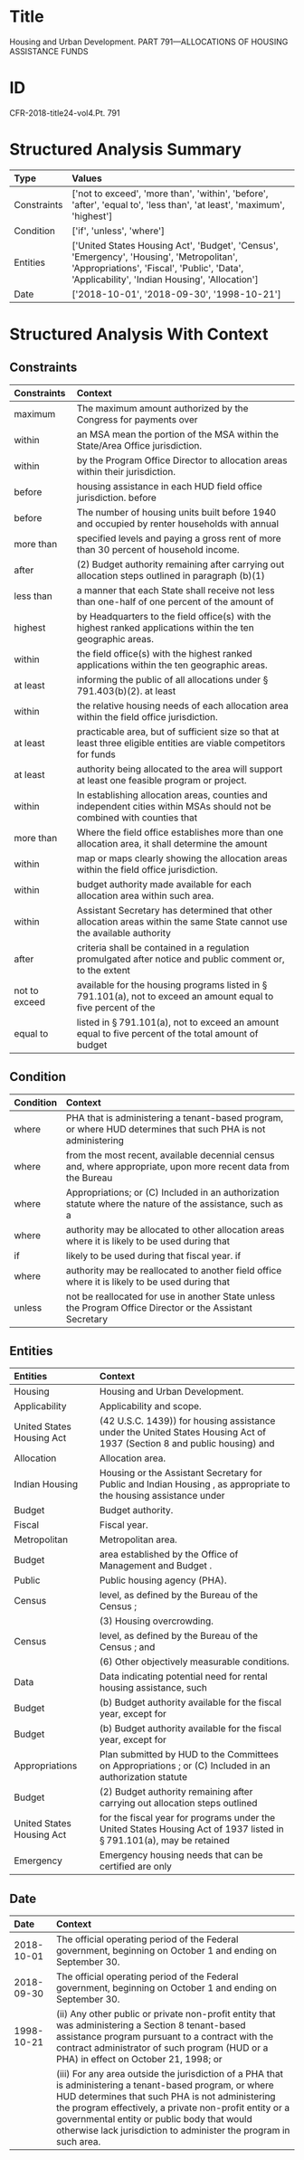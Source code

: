 # Title

 Housing and Urban Development. PART 791—ALLOCATIONS OF HOUSING ASSISTANCE FUNDS


# ID

 CFR-2018-title24-vol4.Pt. 791


# Structured Analysis Summary

| Type        | Values                                                                                                                                                                                   |
|:------------|:-----------------------------------------------------------------------------------------------------------------------------------------------------------------------------------------|
| Constraints | ['not to exceed', 'more than', 'within', 'before', 'after', 'equal to', 'less than', 'at least', 'maximum', 'highest']                                                                   |
| Condition   | ['if', 'unless', 'where']                                                                                                                                                                |
| Entities    | ['United States Housing Act', 'Budget', 'Census', 'Emergency', 'Housing', 'Metropolitan', 'Appropriations', 'Fiscal', 'Public', 'Data', 'Applicability', 'Indian Housing', 'Allocation'] |
| Date        | ['2018-10-01', '2018-09-30', '1998-10-21']                                                                                                                                               |


# Structured Analysis With Context

 


## Constraints

| Constraints   | Context                                                                                                                    |
|:--------------|:---------------------------------------------------------------------------------------------------------------------------|
| maximum       | The  maximum amount authorized by the Congress for payments over                                                           |
| within        | an MSA mean the portion of the MSA within  the State/Area Office jurisdiction.                                             |
| within        | by the Program Office Director to allocation areas within  their jurisdiction.                                             |
| before        | housing assistance in each HUD field office jurisdiction. before                                                           |
| before        | The number of housing units built  before 1940 and occupied by renter households with annual                               |
| more than     | specified levels and paying a gross rent of more than  30 percent of household income.                                     |
| after         | (2) Budget authority remaining  after carrying out allocation steps outlined in paragraph (b)(1)                           |
| less than     | a manner that each State shall receive not less than one-half of one percent of the amount of                              |
| highest       | by Headquarters to the field office(s) with the highest  ranked applications within the ten geographic areas.              |
| within        | the field office(s) with the highest ranked applications within  the ten geographic areas.                                 |
| at least      | informing the public of all allocations under &#167;&#8201;791.403(b)(2). at least                                         |
| within        | the relative housing needs of each allocation area within  the field office jurisdiction.                                  |
| at least      | practicable area, but of sufficient size so that at least three eligible entities are viable competitors for funds         |
| at least      | authority being allocated to the area will support at least  one feasible program or project.                              |
| within        | In establishing allocation areas, counties and independent cities within MSAs should not be combined with counties that    |
| more than     | Where the field office establishes  more than one allocation area, it shall determine the amount                           |
| within        | map or maps clearly showing the allocation areas within  the field office jurisdiction.                                    |
| within        | budget authority made available for each allocation area within  such area.                                                |
| within        | Assistant Secretary has determined that other allocation areas within the same State cannot use the available authority    |
| after         | criteria shall be contained in a regulation promulgated after notice and public comment or, to the extent                  |
| not to exceed | available for the housing programs listed in &#167;&#8201;791.101(a), not to exceed an amount equal to five percent of the |
| equal to      | listed in &#167;&#8201;791.101(a), not to exceed an amount equal to five percent of the total amount of budget             |


## Condition

| Condition   | Context                                                                                                        |
|:------------|:---------------------------------------------------------------------------------------------------------------|
| where       | PHA that is administering a tenant-based program, or where HUD determines that such PHA is not administering   |
| where       | from the most recent, available decennial census and, where appropriate, upon more recent data from the Bureau |
| where       | Appropriations; or (C) Included in an authorization statute where the nature of the assistance, such as a      |
| where       | authority may be allocated to other allocation areas where it is likely to be used during that                 |
| if          | likely to be used during that fiscal year. if                                                                  |
| where       | authority may be reallocated to another field office where it is likely to be used during that                 |
| unless      | not be reallocated for use in another State unless the Program Office Director or the Assistant Secretary      |


## Entities

| Entities                  | Context                                                                                                                         |
|:--------------------------|:--------------------------------------------------------------------------------------------------------------------------------|
| Housing                   | Housing  and Urban Development.                                                                                                 |
| Applicability             | Applicability  and scope.                                                                                                       |
| United States Housing Act | (42 U.S.C. 1439)) for housing assistance under the United States Housing Act of 1937 (Section 8 and public housing) and         |
| Allocation                | Allocation  area.                                                                                                               |
| Indian Housing            | Housing or the Assistant Secretary for Public and Indian Housing , as appropriate to the housing assistance under               |
| Budget                    | Budget  authority.                                                                                                              |
| Fiscal                    | Fiscal  year.                                                                                                                   |
| Metropolitan              | Metropolitan  area.                                                                                                             |
| Budget                    | area established by the Office of Management and Budget .                                                                       |
| Public                    | Public  housing agency (PHA).                                                                                                   |
| Census                    | level, as defined by the Bureau of the Census ;                                                                                 |
|                           |               (3) Housing overcrowding.                                                                                         |
| Census                    | level, as defined by the Bureau of the Census ; and                                                                             |
|                           |               (6) Other objectively measurable conditions.                                                                      |
| Data                      | Data indicating potential need for rental housing assistance, such                                                              |
| Budget                    | (b)  Budget authority available for the fiscal year, except for                                                                 |
| Budget                    | (b)  Budget authority available for the fiscal year, except for                                                                 |
| Appropriations            | Plan submitted by HUD to the Committees on Appropriations ; or (C) Included in an authorization statute                         |
| Budget                    | (2)  Budget authority remaining after carrying out allocation steps outlined                                                    |
| United States Housing Act | for the fiscal year for programs under the United States Housing Act of 1937 listed in &#167;&#8201;791.101(a), may be retained |
| Emergency                 | Emergency housing needs that can be certified are only                                                                          |


## Date

| Date       | Context                                                                                                                                                                                                                                                                                                                                                 |
|:-----------|:--------------------------------------------------------------------------------------------------------------------------------------------------------------------------------------------------------------------------------------------------------------------------------------------------------------------------------------------------------|
| 2018-10-01 | The official operating period of the Federal government, beginning on October 1 and ending on September 30.                                                                                                                                                                                                                                             |
| 2018-09-30 | The official operating period of the Federal government, beginning on October 1 and ending on September 30.                                                                                                                                                                                                                                             |
| 1998-10-21 | (ii) Any other public or private non-profit entity that was administering a Section 8 tenant-based assistance program pursuant to a contract with the contract administrator of such program (HUD or a PHA) in effect on October 21, 1998; or                                                                                                           |
|            |               (iii) For any area outside the jurisdiction of a PHA that is administering a tenant-based program, or where HUD determines that such PHA is not administering the program effectively, a private non-profit entity or a governmental entity or public body that would otherwise lack jurisdiction to administer the program in such area. |


